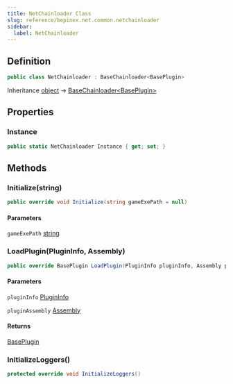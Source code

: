```yaml
---
title: NetChainloader Class
slug: reference/bepinex.net.common.netchainloader
sidebar:
  label: NetChainloader
---
```

## Definition

```csharp title="C#"
public class NetChainloader : BaseChainloader<BasePlugin>
```

Inheritance [object](https://learn.microsoft.com/dotnet/api/system.object/) → [BaseChainloader\<BasePlugin\>](../bepinex.net.common.baseplugin/)

## Properties

### Instance

```csharp title="C#"
public static NetChainloader Instance { get; set; }
```

## Methods

### Initialize(string)

```csharp title="C#"
public override void Initialize(string gameExePath = null)
```

#### Parameters

`gameExePath` [string](https://learn.microsoft.com/dotnet/api/system.string/)  


### LoadPlugin(PluginInfo, Assembly)

```csharp title="C#"
public override BasePlugin LoadPlugin(PluginInfo pluginInfo, Assembly pluginAssembly)
```

#### Parameters

`pluginInfo` [PluginInfo](../bepinex.plugininfo/)  

`pluginAssembly` [Assembly](https://learn.microsoft.com/dotnet/api/system.reflection.assembly/)  

#### Returns

[BasePlugin](../bepinex.net.common.baseplugin/)

### InitializeLoggers()

```csharp title="C#"
protected override void InitializeLoggers()
```